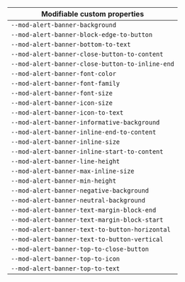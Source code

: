 | Modifiable custom properties                    |
| ----------------------------------------------- |
| `--mod-alert-banner-background`                 |
| `--mod-alert-banner-block-edge-to-button`       |
| `--mod-alert-banner-bottom-to-text`             |
| `--mod-alert-banner-close-button-to-content`    |
| `--mod-alert-banner-close-button-to-inline-end` |
| `--mod-alert-banner-font-color`                 |
| `--mod-alert-banner-font-family`                |
| `--mod-alert-banner-font-size`                  |
| `--mod-alert-banner-icon-size`                  |
| `--mod-alert-banner-icon-to-text`               |
| `--mod-alert-banner-informative-background`     |
| `--mod-alert-banner-inline-end-to-content`      |
| `--mod-alert-banner-inline-size`                |
| `--mod-alert-banner-inline-start-to-content`    |
| `--mod-alert-banner-line-height`                |
| `--mod-alert-banner-max-inline-size`            |
| `--mod-alert-banner-min-height`                 |
| `--mod-alert-banner-negative-background`        |
| `--mod-alert-banner-neutral-background`         |
| `--mod-alert-banner-text-margin-block-end`      |
| `--mod-alert-banner-text-margin-block-start`    |
| `--mod-alert-banner-text-to-button-horizontal`  |
| `--mod-alert-banner-text-to-button-vertical`    |
| `--mod-alert-banner-top-to-close-button`        |
| `--mod-alert-banner-top-to-icon`                |
| `--mod-alert-banner-top-to-text`                |
